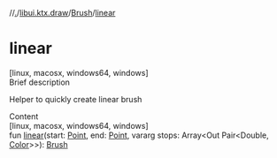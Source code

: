 //[.](../../index.md)/[libui.ktx.draw](../index.md)/[Brush](index.md)/[linear](linear.md)



# linear  
[linux, macosx, windows64, windows]  
Brief description  


Helper to quickly create linear brush

  
  
  
Content  
[linux, macosx, windows64, windows]  
fun [linear](linear.md)(start: [Point](../-point/index.md), end: [Point](../-point/index.md), vararg stops: Array<Out Pair<Double, [Color](../-color/index.md)>>): [Brush](index.md)  



